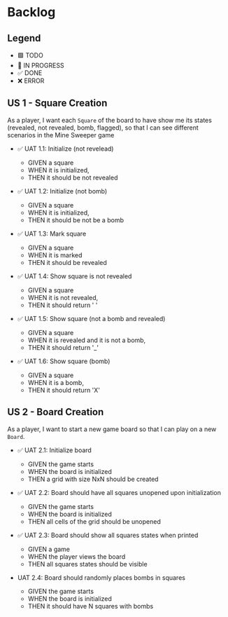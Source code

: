 # Backlog

## Legend

- 🟩 TODO
- 🚧 IN PROGRESS
- ✅ DONE
- ❌ ERROR

## US 1 - Square Creation

As a player, I want each `Square` of the board to have show me its states (revealed, not revealed, bomb, flagged), so that I can see different scenarios in the Mine Sweeper game

- ✅ UAT 1.1: Initialize (not revelead)

  - GIVEN a square
  - WHEN it is initialized,
  - THEN it should be not revealed

- ✅ UAT 1.2: Initialize (not bomb)

  - GIVEN a square
  - WHEN it is initialized,
  - THEN it should be not be a bomb

- ✅ UAT 1.3: Mark square

  - GIVEN a square
  - WHEN it is marked
  - THEN it should be revealed

- ✅ UAT 1.4: Show square is not revealed

  - GIVEN a square
  - WHEN it is not revealed,
  - THEN it should return ' '

- ✅ UAT 1.5: Show square (not a bomb and revealed)

  - GIVEN a square
  - WHEN it is revealed and it is not a bomb,
  - THEN it should return '\_'

- ✅ UAT 1.6: Show square (bomb)

  - GIVEN a square
  - WHEN it is a bomb,
  - THEN it should return 'X'

## US 2 - Board Creation

As a player, I want to start a new game board so that I can play on a new `Board`.

- ✅ UAT 2.1: Initialize board

  - GIVEN the game starts
  - WHEN the board is initialized
  - THEN a grid with size NxN should be created

- ✅ UAT 2.2: Board should have all squares unopened upon initialization

  - GIVEN the game starts
  - WHEN the board is initialized
  - THEN all cells of the grid should be unopened

- ✅ UAT 2.3: Board should show all squares states when printed

  - GIVEN a game
  - WHEN the player views the board
  - THEN all squares states should be visible

- UAT 2.4: Board should randomly places bombs in squares

  - GIVEN the game starts
  - WHEN the board is initialized
  - THEN it should have N squares with bombs
